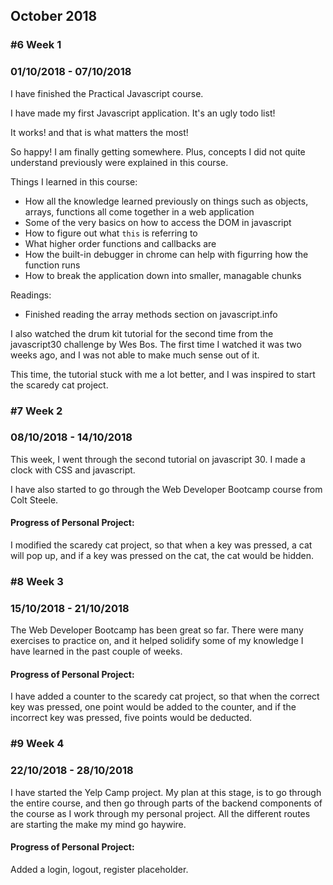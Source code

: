 ## October 2018

### #6 Week 1

### 01/10/2018 - 07/10/2018

I have finished the Practical Javascript course.

I have made my first Javascript application. It's an ugly todo list!

It works! and that is what matters the most!

So happy! I am finally getting somewhere. Plus, concepts I did not quite understand previously were explained in this course.

Things I learned in this course:

- How all the knowledge learned previously on things such as objects, arrays, functions all come together in a web application
- Some of the very basics on how to access the DOM in javascript
- How to figure out what <code>this</code> is referring to
- What higher order functions and callbacks are
- How the built-in debugger in chrome can help with figurring how the function runs
- How to break the application down into smaller, managable chunks

Readings:

- Finished reading the array methods section on javascript.info

I also watched the drum kit tutorial for the second time from the javascript30 challenge by Wes Bos.
The first time I watched it was two weeks ago, and I was not able to make much sense out of it.</p>
This time, the tutorial stuck with me a lot better, and I was inspired to start the scaredy cat project.

### #7 Week 2

### 08/10/2018 - 14/10/2018

This week, I went through the second tutorial on javascript 30. I made a clock with CSS and javascript.

I have also started to go through the Web Developer Bootcamp course from Colt Steele. 

#### Progress of Personal Project:
I modified the scaredy cat project, so that when a key was pressed, a cat will pop up, and if a key was pressed on the cat, the cat would be hidden.

### #8 Week 3

### 15/10/2018 - 21/10/2018

The Web Developer Bootcamp has been great so far. There were many exercises to practice on, and it helped solidify some of my knowledge I have learned in the past couple of weeks.

#### Progress of Personal Project:
I have added a counter to the scaredy cat project, so that when the correct key was pressed, one point would be added to the counter, and if the incorrect key was pressed, five points would be deducted.

### #9 Week 4

### 22/10/2018 - 28/10/2018

I have started the Yelp Camp project. My plan at this stage, is to go through the entire course, and then go through parts of the backend components of the course as I work through my personal project. All the different routes are starting the make my mind go haywire. 

#### Progress of Personal Project:
Added a login, logout, register placeholder. 
